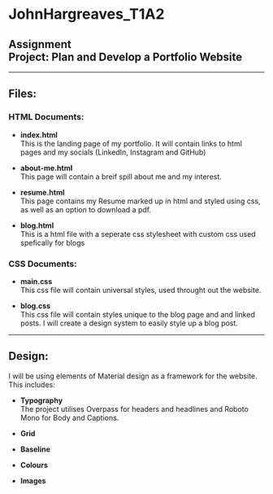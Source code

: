 # JohnHargreaves_T1A2

## **Assignment** <br>Project: Plan and Develop a Portfolio Website

---

## Files:

### HTML Documents:
- **index.html**\
This is the landing page of my portfolio. It will contain links to html pages and my socials (LinkedIn, Instagram and GitHub) 

- **about-me.html**\
This page will contain a breif spill about me and my interest.

- **resume.html**\
This page contains my Resume marked up in html and styled using css, as well as an option to download a pdf.

- **blog.html**\
This is a html file with a seperate css stylesheet with custom css used spefically for blogs


### CSS Documents:

- **main.css**\
This css file will contain universal styles, used throught out the website.

- **blog.css**\
This css file will contain styles unique to the blog page and and linked posts. I will create a design system to easily style up a blog post.
---

## Design:

I will be using elements of Material design as a framework for the website. This includes:

- **Typography**<br>
The project utilises Overpass for headers and headlines and Roboto Mono for Body and Captions.

- **Grid**<br>

- **Baseline**<br>

- **Colours**<br>

- **Images**<br>

